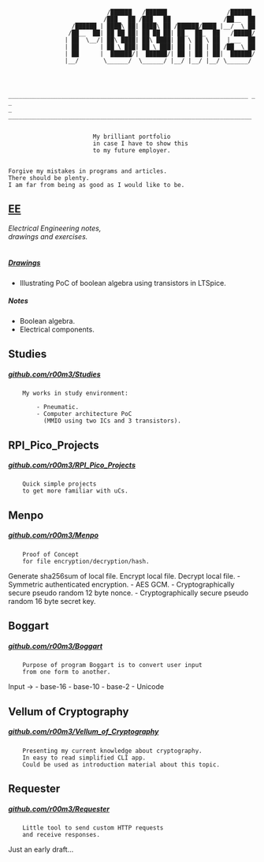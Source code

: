 ```



                            /██████   /██████                 /██████
                           /███_  ██ /███_  ██               /██__  ██
                  /██████ | ████\ ██| ████\ ██ /██████/████ |__/  \ ██
                 /██__  ██| ██ ██ ██| ██ ██ ██| ██_  ██_  ██   /█████/
                | ██  \__/| ██\ ████| ██\ ████| ██ \ ██ \ ██  |___  ██
                | ██      | ██ \ ███| ██ \ ███| ██ | ██ | ██ /██  \ ██
                | ██      |  ██████/|  ██████/| ██ | ██ | ██|  ██████/
                |__/       \______/  \______/ |__/ |__/ |__/ \______/



	____________________________________________________________________ _ _
_ _____________________________________________________________________


						My brilliant portfolio
						in case I have to show this
						to my future employer.


Forgive my mistakes in programs and articles.
There should be plenty.
I am far from being as good as I would like to be.

```
## [EE](https://github.com/r00m3/EE)

_Electrical Engineering notes,\
drawings and exercises._
<br/>
<br/>

##### [Drawings](https://github.com/r00m3/r00m3/edit/main/README.txt#drawings)
- Illustrating PoC of boolean algebra
using transistors in LTSpice.
##### Notes
- Boolean algebra.
- Electrical components.


## Studies
##### [github.com/r00m3/Studies](https://github.com/r00m3/Studies)

		My works in study environment:

			- Pneumatic.
			- Computer architecture PoC
			  (MMIO using two ICs and 3 transistors).


## RPI_Pico_Projects
##### [github.com/r00m3/RPI_Pico_Projects](https://github.com/r00m3/RPI_Pico_Projects)


		Quick simple projects
		to get more familiar with uCs.


## Menpo
##### [github.com/r00m3/Menpo](https://github.com/r00m3/Menpo)


		Proof of Concept
		for file encryption/decryption/hash.


Generate sha256sum of local file.
Encrypt local file.
Decrypt local file.
	- Symmetric authenticated encryption.
	- AES GCM.
	- Cryptographically secure pseudo random 12 byte nonce.
	- Cryptographically secure pseudo random 16 byte secret key.


## Boggart
##### [github.com/r00m3/Boggart](https://github.com/r00m3/Boggart)

		Purpose of program Boggart is to convert user input
		from one form to another.

Input ->
	- base-16
	- base-10
	- base-2
	- Unicode


## Vellum of Cryptography
##### [github.com/r00m3/Vellum_of_Cryptography](https://github.com/r00m3/Vellum_of_Cryptography)


		Presenting my current knowledge about cryptography.
		In easy to read simplified CLI app.
		Could be used as introduction material about this topic.


## Requester
##### [github.com/r00m3/Requester](https://github.com/r00m3/Requester)

		Little tool to send custom HTTP requests
		and receive responses.


Just an early draft...



